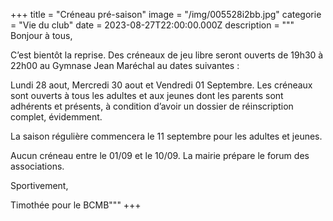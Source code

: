 +++
title = "Créneau pré-saison"
image = "/img/005528i2bb.jpg"
categorie = "Vie du club"
date = 2023-08-27T22:00:00.000Z
description = """
Bonjour à tous,

C’est bientôt la reprise. Des créneaux de jeu libre  seront ouverts de 19h30 à 22h00 au Gymnase Jean Maréchal au dates suivantes :

Lundi 28 aout, Mercredi 30 aout et Vendredi 01 Septembre.
Les créneaux sont ouverts à tous les adultes et aux jeunes dont les parents sont adhérents et présents, à condition d’avoir un dossier de réinscription complet, évidemment.

La saison régulière commencera le 11 septembre pour les adultes et jeunes.

Aucun créneau entre le 01/09 et le 10/09. La mairie prépare le forum des associations.

Sportivement,

Timothée pour le BCMB"""
+++

